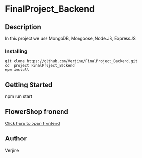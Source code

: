 # FinalProject_Backend
## Description
In this project we use MongoDB, Mongoose, Node.JS, ExpressJS

 
 ### Installing
 ```
 git clone https://github.com/Verjine/FinalProject_Backend.git
 cd  project FinalProject_Backend
 npm install
 ```
 
 ## Getting Started
npm run start


 ## FlowerShop fronend
 
 [Click here to open frontend](https://github.com/Verjine/Final_Front_Project.git)

  
  ## Author
 Verjine




